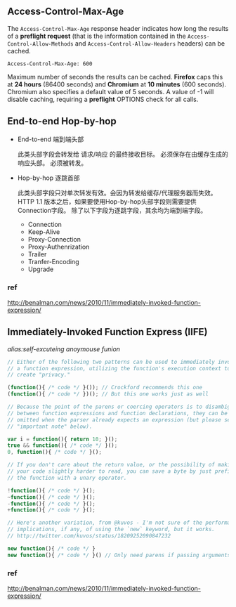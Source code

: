 ## Access-Control-Max-Age

The `Access-Control-Max-Age` response header indicates how long the results of a **preflight request** (that is the information contained in the `Access-Control-Allow-Methods` and `Access-Control-Allow-Headers` headers) can be cached.

    Access-Control-Max-Age: 600

Maximum number of seconds the results can be cached.
**Firefox** caps this at **24 hours** (86400 seconds) and **Chromium** at **10 minutes** (600 seconds). Chromium also specifies a default value of 5 seconds.
A value of -1 will disable caching, requiring a **preflight** OPTIONS check for all calls.



## End-to-end Hop-by-hop

+ End-to-end 端到端头部

    此类头部字段会转发给 请求/响应 的最终接收目标。
    必须保存在由缓存生成的响应头部。
    必须被转发。
+ Hop-by-hop 逐跳首部

    此类头部字段只对单次转发有效。会因为转发给缓存/代理服务器而失效。
    HTTP 1.1 版本之后，如果要使用Hop-by-hop头部字段则需要提供Connection字段。
    除了以下字段为逐跳字段，其余均为端到端字段。
    + Connection
    + Keep-Alive
    + Proxy-Connection
    + Proxy-Authenrization
    + Trailer
    + Tranfer-Encoding
    + Upgrade


### ref
<a href="http://benalman.com/news/2010/11/immediately-invoked-function-expression/">http://benalman.com/news/2010/11/immediately-invoked-function-expression/</a>




## Immediately-Invoked Function Express (IIFE)
*alias:self-excuteing anoymouse funion*

```js
// Either of the following two patterns can be used to immediately invoke
// a function expression, utilizing the function's execution context to
// create "privacy."

(function(){ /* code */ }()); // Crockford recommends this one
(function(){ /* code */ })(); // But this one works just as well

// Because the point of the parens or coercing operators is to disambiguate
// between function expressions and function declarations, they can be
// omitted when the parser already expects an expression (but please see the
// "important note" below).

var i = function(){ return 10; }();
true && function(){ /* code */ }();
0, function(){ /* code */ }();

// If you don't care about the return value, or the possibility of making
// your code slightly harder to read, you can save a byte by just prefixing
// the function with a unary operator.

!function(){ /* code */ }();
~function(){ /* code */ }();
-function(){ /* code */ }();
+function(){ /* code */ }();

// Here's another variation, from @kuvos - I'm not sure of the performance
// implications, if any, of using the `new` keyword, but it works.
// http://twitter.com/kuvos/status/18209252090847232

new function(){ /* code */ }
new function(){ /* code */ }() // Only need parens if passing arguments

```

### ref
<a href="http://benalman.com/news/2010/11/immediately-invoked-function-expression/">http://benalman.com/news/2010/11/immediately-invoked-function-expression/</a>